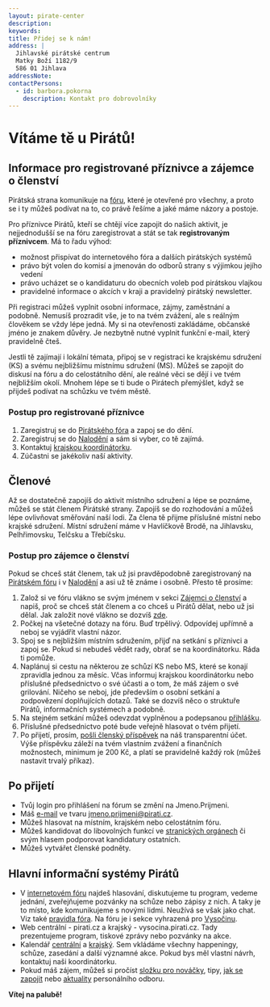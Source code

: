 ```yaml
---
layout: pirate-center
description:
keywords:
title: Přidej se k nám!
address: |
  Jihlavské pirátské centrum
  Matky Boží 1182/9
  586 01 Jihlava
addressNote:
contactPersons:
  - id: barbora.pokorna
    description: Kontakt pro dobrovolníky
---
```


# Vítáme tě u Pirátů!

## Informace pro registrované příznivce a zájemce o členství
Pirátská strana komunikuje na [fóru](https://forum.pirati.cz/), které je otevřené pro všechny, a proto se i ty můžeš podívat na to, co právě řešíme a jaké máme názory a postoje.

Pro příznivce Pirátů, kteří se chtějí více zapojit do našich aktivit, je nejjednodušší se na fóru zaregistrovat a stát se tak **registrovaným příznivcem**. Má to řadu výhod:

* možnost přispívat do internetového fóra a dalších pirátských systémů
* právo být volen do komisí a jmenován do odborů strany s výjimkou jejího vedení
* právo ucházet se o kandidaturu do obecních voleb pod pirátskou vlajkou
* pravidelné informace o akcích v kraji a pravidelný pirátský newsletter.

Při registraci můžeš vyplnit osobní informace, zájmy, zaměstnání a podobně. Nemusíš prozradit vše, je to na tvém zvážení, ale s reálným člověkem se vždy lépe jedná. My si na otevřenosti zakládáme, občanské jméno je znakem důvěry. Je nezbytně nutné vyplnit funkční e-mail, který pravidelně čteš.

Jestli tě zajímají i lokální témata, připoj se v registraci ke krajskému sdružení (KS) a svému nejbližšímu místnímu sdružení (MS). Můžeš se zapojit do diskusí na fóru a do celostátního dění, ale reálné věci se dějí i ve tvém nejbližším okolí. Mnohem lépe se ti bude o Pirátech přemýšlet, když se přijdeš podívat na schůzku ve tvém městě.

### Postup pro registrované příznivce

1. Zaregistruj se do [Pirátského fóra](https://forum.pirati.cz/) a zapoj se do dění.
1. Zaregistruj se do [Nalodění](https://nalodeni.pirati.cz) a sám si vyber, co tě zajímá.
1. Kontaktuj [krajskou koordinátorku](https://wiki.pirati.cz/regiony/vysocina/nalod_se).
1. Zúčastni se jakékoliv naší aktivity.

## Členové
Až se dostatečně zapojíš do aktivit místního sdružení a lépe se poznáme, můžeš se stát členem Pirátské strany. Zapojíš se do rozhodování a můžeš lépe ovlivňovat směřování naší lodi. Za člena tě přijme příslušné místní nebo krajské sdružení. Místní sdružení máme v Havlíčkově Brodě, na Jihlavsku, Pelhřimovsku, Telčsku a Třebíčsku.

### Postup pro zájemce o členství

Pokud se chceš stát členem, tak už jsi pravděpodobně zaregistrovaný na [Pirátském fóru](https://forum.pirati.cz/) i v [Nalodění](https://nalodeni.pirati.cz) a asi už tě známe i osobně. Přesto tě prosíme:

1. Založ si ve fóru vlákno se svým jménem v sekci [Zájemci o členství](https://forum.pirati.cz/viewforum.php?f=449) a napiš, proč se chceš stát členem a co chceš u Pirátů dělat, nebo už jsi dělal. Jak založit nové vlákno se dozvíš [zde](https://wiki.pirati.cz/ao/navody/forum).
1. Počkej na všetečné dotazy na fóru. Buď trpělivý. Odpovídej upřímně a neboj se vyjádřit vlastní názor.
1. Spoj se s nejbližším místním sdružením, přijď na setkání s příznivci a zapoj se. Pokud si nebudeš vědět rady, obrať se na koordinátorku. Ráda ti pomůže.
1. Naplánuj si cestu na některou ze schůzí KS nebo MS, které se konají zpravidla jednou za měsíc. Včas informuj krajskou koordinátorku nebo příslušné předsednictvo o své účasti a o tom, že máš zájem o své grilování. Ničeho se neboj, jde především o osobní setkání a zodpovězení doplňujících dotazů. Také se dozvíš něco o struktuře Pirátů, informačních systémech a podobně.
1. Na stejném setkání můžeš odevzdat vyplněnou a podepsanou [přihlášku](https://wiki.pirati.cz/ao/sablony/start).
1. Příslušné předsednictvo poté bude veřejně hlasovat o tvém přijetí.
1. Po přijetí, prosím, [pošli členský příspěvek](https://wiki.pirati.cz/fo/navody/prispevek) na náš transparentní účet. Výše příspěvku záleží na tvém vlastním zvážení a finančních možnostech, minimum je 200 Kč, a platí se pravidelně každý rok (můžeš nastavit trvalý příkaz).

## Po přijetí
* Tvůj login pro přihlášení na fórum se změní na Jmeno.Prijmeni.
* Máš [e-mail](https://wiki.pirati.cz/to/navody/mail?redirect=1) ve tvaru jmeno.prijmeni@pirati.cz.
* Můžeš hlasovat na místním, krajském nebo celostátním fóru.
* Můžeš kandidovat do libovolných funkcí ve [stranických orgánech](https://wiki.pirati.cz/rules/organizace) či svým hlasem podporovat kandidatury ostatních.
* Můžeš vytvářet členské podněty.

## Hlavní informační systémy Pirátů
* V [internetovém fóru](https://forum.pirati.cz/) najdeš hlasování, diskutujeme tu program, vedeme jednání, zveřejňujeme pozvánky na schůze nebo zápisy z nich. A taky je to místo, kde komunikujeme s novými lidmi. Neužívá se však jako chat. Viz také [pravidla fóra](https://wiki.pirati.cz/ao/pravidla/forum). Na fóru je i sekce vyhrazená pro [Vysočinu](https://forum.pirati.cz/viewforum.php?f=84).
* Web centrální - pirati.cz a krajský - vysocina.pirati.cz. Tady prezentujeme program, tiskové zprávy nebo pozvánky na akce.
* Kalendář [centrální](https://www.pirati.cz/pripoj-se/kalendar/) a [krajský](https://calendar.google.com/calendar/u/0/embed?src=r26esfjiivuu9temt46dholqhs@group.calendar.google.com&ctz=Europe/Prague). Sem vkládáme všechny happeningy, schůze, zasedání a další významné akce. Pokud bys měl vlastní návrh, kontaktuj naši koordinátorku.
* Pokud máš zájem, můžeš si pročíst [složku pro nováčky](https://drive.google.com/drive/u/0/folders/0BxHTLyJwGFGoSnFSU1dhX2NHS1U), tipy, [jak se zapojit](https://wiki.pirati.cz/po/navody/novacek) nebo [aktuality](https://wiki.pirati.cz/po/start) personálního odboru.

**Vítej na palubě!**
